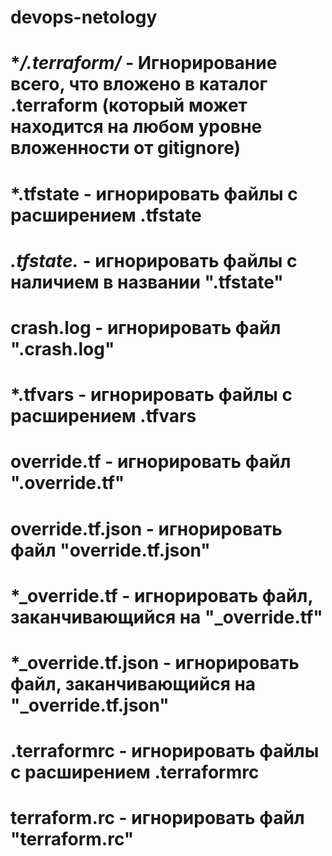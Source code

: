 # devops-netology

# **/.terraform/* - Игнорирование всего, что вложено в каталог .terraform (который может находится на любом уровне вложенности от gitignore)

# *.tfstate -  игнорировать файлы с расширением .tfstate
# *.tfstate.* - игнорировать файлы с наличием в названии ".tfstate"

# crash.log - игнорировать файл ".crash.log"
# *.tfvars - игнорировать файлы с расширением .tfvars 

# override.tf - игнорировать файл ".override.tf"
# override.tf.json - игнорировать файл "override.tf.json"
# *_override.tf - игнорировать файл, заканчивающийся на "_override.tf"
# *_override.tf.json - игнорировать файл, заканчивающийся на "_override.tf.json"

#  .terraformrc - игнорировать файлы с расширением .terraformrc
#  terraform.rc - игнорировать файл "terraform.rc"

